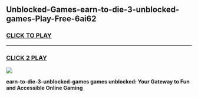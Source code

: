 
## Unblocked-Games-earn-to-die-3-unblocked-games-Play-Free-6ai62
<h3>
<a href="https://premium76.site?title=earn-to-die-3-unblocked-games&ref=19M">CLICK TO PLAY</a></h3>
<hr>

<h3>
<a href="https://premium76.site?title=earn-to-die-3-unblocked-games&ref=19M">CLICK 2 PLAY</a>
  
</h3>

<a href="https://premium76.site?title=earn-to-die-3-unblocked-games&ref=19M"><img src="https://clearcache.store/games.png"></a>


**earn-to-die-3-unblocked-games games unblocked: Your Gateway to Fun and Accessible Online Gaming**

